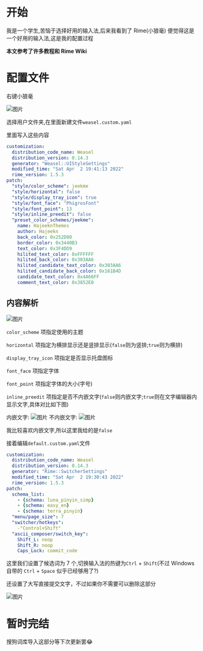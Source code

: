 # 开始
我是一个学生,苦恼于选择好用的输入法,后来我看到了 Rime(小狼毫) 便觉得这是一个好用的输入法,这是我的配置过程

**本文参考了许多教程和 Rime Wiki**

# 配置文件

右键小狼毫

![图片](https://user-images.githubusercontent.com/77675898/161386027-57d02686-2631-47c1-bfd6-f6835f39de3d.png)

选择用户文件夹,在里面新建文件`weasel.custom.yaml`

里面写入这些内容

```yaml
customization:
  distribution_code_name: Weasel
  distribution_version: 0.14.3
  generator: "Weasel::UIStyleSettings"
  modified_time: "Sat Apr  2 19:41:13 2022"
  rime_version: 1.5.3
patch:
  "style/color_scheme": jeekme
  "style/horizontal": false
  "style/display_tray_icon": true
  "style/font_face": "PhigrosFont"
  "style/font_point": 13
  "style/inline_preedit": false
  "preset_color_schemes/jeekme":
    name: HajeeknThemes
    author: Hajeekn
    back_color: 0x252D80
    border_color: 0x3440B3
    text_color: 0x3F4DD9
    hilited_text_color: 0xFFFFFF
    hilited_back_color: 0x303AA6
    hilited_candidate_text_color: 0x303AA6
    hilited_candidate_back_color: 0x161B4D
    candidate_text_color: 0x4A66FF
    comment_text_color: 0x3852E0
 ```
 ## 内容解析
 ![图片](https://user-images.githubusercontent.com/77675898/161386127-113a2723-61d6-4e06-b3b5-a29e7485e45a.png)

`color_scheme` 项指定使用的主题

`horizontal` 项指定为横排显示还是竖排显示(`false`则为竖排;`true`则为横排)

`display_tray_icon` 项指定是否显示托盘图标

`font_face` 项指定字体

`font_point` 项指定字体的大小(字号)

`inline_preedit` 项指定是否不内嵌文字(`false`则内嵌文字;`true`则在文字编辑器内显示文字,具体对比如下图)

内嵌文字:
 ![图片](https://user-images.githubusercontent.com/77675898/161386280-2438e3c8-6690-423c-842e-fd2fce6f2a67.png)
不内嵌文字:
![图片](https://user-images.githubusercontent.com/77675898/161386300-3ff0488e-6308-46cb-994e-c14f330368b3.png)

我比较喜欢内嵌文字,所以这里我给的是`false`

接着编辑`default.custom.yaml`文件

```yaml
customization:
  distribution_code_name: Weasel
  distribution_version: 0.14.3
  generator: "Rime::SwitcherSettings"
  modified_time: "Sat Apr  2 19:30:43 2022"
  rime_version: 1.5.3
patch:
  schema_list:
    - {schema: luna_pinyin_simp}
    - {schema: easy_en}
    - {schema: terra_pinyin}
  "menu/page_size": 7
  "switcher/hotkeys":
    -"Control+Shift"
  "ascii_composer/switch_key":
    Shift_L: noop
    Shift_R: noop
    Caps_Lock: commit_code
```
这里我们设置了候选词为 7 个,切换输入法的热键为`Ctrl` + `Shift`(不过 Windows 自带的 `Ctrl` + `Space` 似乎已经够用了?)

还设置了大写直接提交文字，不过如果你不需要可以删除这部分

![图片](https://user-images.githubusercontent.com/77675898/161386461-b753d960-624a-4ca6-bbaa-718036b8c2a3.png)

# 暂时完结
搜狗词库导入这部分等下次更新罢😂
